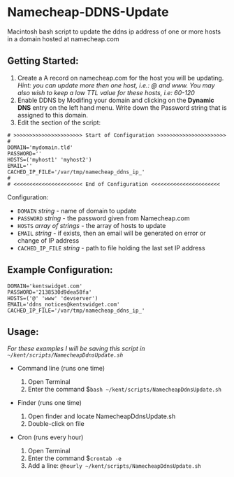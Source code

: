 Namecheap-DDNS-Update
=====================

Macintosh bash script to update the ddns ip address of one or more hosts in a domain hosted at namecheap.com

Getting Started:
----------------
1. Create a A record on namecheap.com for the host you will be updating. _Hint: you can update more then one host, i.e.: @ and www. You may also wish to keep a low TTL value for these hosts, i.e: 60-120_
2. Enable DDNS by Modifing your domain and clicking on the **Dynamic DNS** entry on the left hand menu. Write down the Password string that is assigned to this domain.
3. Edit the section of the script:

```
# >>>>>>>>>>>>>>>>>>>>>> Start of Configuration >>>>>>>>>>>>>>>>>>>>>>
#
DOMAIN='mydomain.tld'
PASSWORD=''
HOSTS=('myhost1' 'myhost2')
EMAIL=''
CACHED_IP_FILE='/var/tmp/namecheap_ddns_ip_'
#
# <<<<<<<<<<<<<<<<<<<<<< End of Configuration <<<<<<<<<<<<<<<<<<<<<<
```
Configuration:
  * `DOMAIN` *string* - name of domain to update
  * `PASSWORD` *string* - the password given from Namecheap.com
  * `HOSTS` *array of strings* - the array of hosts to update
  * `EMAIL` *string* - if exists, then an email will be generated on error or change of IP address
  * `CACHED_IP_FILE` *string* - path to file holding the last set IP address  


Example Configuration:
----------------------
```
DOMAIN='kentswidget.com'
PASSWORD='2138530d9dea58fa'
HOSTS=('@' 'www' 'devserver')
EMAIL='ddns_notices@kentswidget.com'
CACHED_IP_FILE='/var/tmp/namecheap_ddns_ip_'
```

Usage:
------
_For these examples I will be saving this script in `~/kent/scripts/NamecheapDdnsUpdate.sh`_

- Command line (runs one time)
  1. Open Terminal
  2. Enter the command $`bash ~/kent/scripts/NamecheapDdnsUpdate.sh`


- Finder (runs one time)
  1. Open finder and locate NamecheapDdnsUpdate.sh
  2. Double-click on file


- Cron (runs every hour)
  1. Open Terminal
  2. Enter the command $`crontab -e`
  3. Add a line: `@hourly ~/kent/scripts/NamecheapDdnsUpdate.sh`